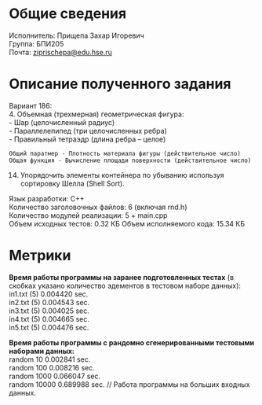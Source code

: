 # Общие сведения
Исполнитель: Прищепа Захар Игоревич  
Группа: БПИ205  
Почта: ziprischepa@edu.hse.ru  
  
# Описание полученного задания  
Вариант 186:  
  4. Объемная (трехмерная) геометрическая фигура:  
    - Шар (целочисленный радиус)  
    - Параллелепипед (три целочисленных ребра)  
    - Правильный тетраэдр (длина ребра – целое)  

    Общий паратмер - Плотность материала фигуры (действительное число)  
    Общая функция - Вычисление площади поверхности (действительное число)  

  14. Упорядочить элементы контейнера по убыванию используя сортировку Шелла (Shell Sort).  
  
  Язык разработки: C++  
  Количество заголовочных файлов: 6 (включая rnd.h)  
  Количество модулей реализации: 5 + main.cpp  
  Объем исходных тестов: 0.32 КБ 
  Объем исполняемого кода: 15.34 КБ  
  
# Метрики  
**Время работы программы на заранее подготовленных тестах** (в скобках указано количество эдементов в тестовом наборе данных):  
in1.txt (5)    0.004420 sec.  
in2.txt (5)    0.004543 sec.  
in3.txt (5)    0.004025 sec.  
in4.txt (5)    0.004665 sec.  
in5.txt (5)    0.004476 sec.  

**Время работы программы с рандомно сгенерированными тестовыми наборами данных:**  
random 10       0.002841 sec.  
random 100      0.008216 sec.  
random 1000     0.066047 sec.  
random 10000    0.689988 sec. // Работа программы на больших входных данных.  
  